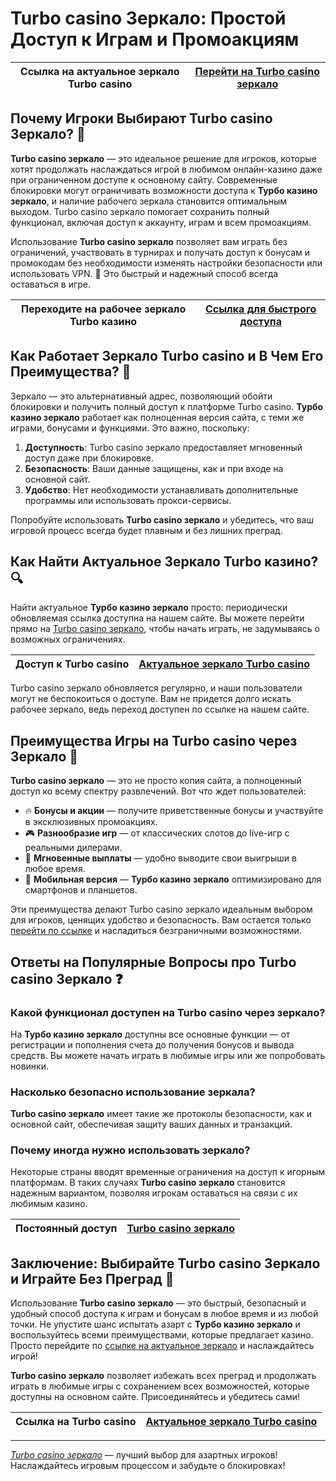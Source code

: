 # Turbo casino Зеркало: Простой Доступ к Играм и Промоакциям

| Ссылка на актуальное зеркало Turbo casino | [Перейти на Turbo casino зеркало](https://turbo-casino.org/TURVK) |
|-------------------------------------------|--------------------------------------------------------------------|

## Почему Игроки Выбирают Turbo casino Зеркало? 🎲

**Turbo casino зеркало** — это идеальное решение для игроков, которые хотят продолжать наслаждаться игрой в любимом онлайн-казино даже при ограниченном доступе к основному сайту. Современные блокировки могут ограничивать возможности доступа к **Турбо казино зеркало**, и наличие рабочего зеркала становится оптимальным выходом. Turbo casino зеркало помогает сохранить полный функционал, включая доступ к аккаунту, играм и всем промоакциям.

Использование **Turbo casino зеркало** позволяет вам играть без ограничений, участвовать в турнирах и получать доступ к бонусам и промокодам без необходимости изменять настройки безопасности или использовать VPN. 📱 Это быстрый и надежный способ всегда оставаться в игре.

| Переходите на рабочее **зеркало Turbo казино** | [Ссылка для быстрого доступа](https://turbo-casino.org/TURVK) |
|------------------------------------------------|---------------------------------------------------------------|

## Как Работает Зеркало Turbo casino и В Чем Его Преимущества? 🎰

Зеркало — это альтернативный адрес, позволяющий обойти блокировки и получить полный доступ к платформе Turbo casino. **Турбо казино зеркало** работает как полноценная версия сайта, с теми же играми, бонусами и функциями. Это важно, поскольку:

1. **Доступность**: Turbo casino зеркало предоставляет мгновенный доступ даже при блокировке.
2. **Безопасность**: Ваши данные защищены, как и при входе на основной сайт.
3. **Удобство**: Нет необходимости устанавливать дополнительные программы или использовать прокси-сервисы.

Попробуйте использовать **Turbo casino зеркало** и убедитесь, что ваш игровой процесс всегда будет плавным и без лишних преград.

## Как Найти Актуальное Зеркало Turbo казино? 🔍

Найти актуальное **Турбо казино зеркало** просто: периодически обновляемая ссылка доступна на нашем сайте. Вы можете перейти прямо на [Turbo casino зеркало](https://turbo-casino.org/TURVK), чтобы начать играть, не задумываясь о возможных ограничениях.

| Доступ к Turbo casino | [Актуальное зеркало Turbo casino](https://turbo-casino.org/TURVK) |
|-----------------------|-------------------------------------------------------------------|

Turbo casino зеркало обновляется регулярно, и наши пользователи могут не беспокоиться о доступе. Вам не придется долго искать рабочее зеркало, ведь переход доступен по ссылке на нашем сайте.

## Преимущества Игры на Turbo casino через Зеркало 🚀

**Turbo casino зеркало** — это не просто копия сайта, а полноценный доступ ко всему спектру развлечений. Вот что ждет пользователей:

- 🔥 **Бонусы и акции** — получите приветственные бонусы и участвуйте в эксклюзивных промоакциях.
- 🎮 **Разнообразие игр** — от классических слотов до live-игр с реальными дилерами.
- 💸 **Мгновенные выплаты** — удобно выводите свои выигрыши в любое время.
- 📲 **Мобильная версия** — **Турбо казино зеркало** оптимизировано для смартфонов и планшетов.

Эти преимущества делают Turbo casino зеркало идеальным выбором для игроков, ценящих удобство и безопасность. Вам остается только [перейти по ссылке](https://turbo-casino.org/TURVK) и насладиться безграничными возможностями.

## Ответы на Популярные Вопросы про Turbo casino Зеркало ❓

### Какой функционал доступен на Turbo casino через зеркало?
На **Турбо казино зеркало** доступны все основные функции — от регистрации и пополнения счета до получения бонусов и вывода средств. Вы можете начать играть в любимые игры или же попробовать новинки.

### Насколько безопасно использование зеркала?
**Turbo casino зеркало** имеет такие же протоколы безопасности, как и основной сайт, обеспечивая защиту ваших данных и транзакций.

### Почему иногда нужно использовать зеркало?
Некоторые страны вводят временные ограничения на доступ к игорным платформам. В таких случаях **Turbo casino зеркало** становится надежным вариантом, позволяя игрокам оставаться на связи с их любимым казино.

| Постоянный доступ | [Turbo casino зеркало](https://turbo-casino.org/TURVK) |
|-------------------|-------------------------------------------------------|

## Заключение: Выбирайте Turbo casino Зеркало и Играйте Без Преград 🎉

Использование **Turbo casino зеркало** — это быстрый, безопасный и удобный способ доступа к играм и бонусам в любое время и из любой точки. Не упустите шанс испытать азарт с **Турбо казино зеркало** и воспользуйтесь всеми преимуществами, которые предлагает казино. Просто перейдите по [ссылке на актуальное зеркало](https://turbo-casino.org/TURVK) и наслаждайтесь игрой!

**Turbo casino зеркало** позволяет избежать всех преград и продолжать играть в любимые игры с сохранением всех возможностей, которые доступны на основном сайте. Присоединяйтесь и убедитесь сами!

| Ссылка на Turbo casino | [Актуальное зеркало Turbo casino](https://turbo-casino.org/TURVK) |
|------------------------|-------------------------------------------------------------------|

--- 

*[Turbo casino зеркало](https://turbo-casino.org/TURVK)* — лучший выбор для азартных игроков! Наслаждайтесь игровым процессом и забудьте о блокировках!
